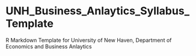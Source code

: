 # UNH_Business_Anlaytics_Syllabus_Template
R Markdown Template for University of New Haven, Department of Economics and Business Anlaytics
